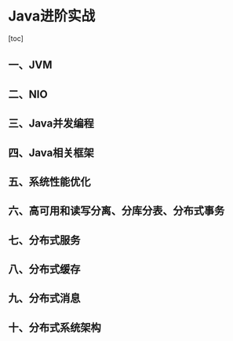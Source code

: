 # Java进阶实战

[toc]

## 一、JVM

## 二、NIO

## 三、Java并发编程

## 四、Java相关框架

## 五、系统性能优化

## 六、高可用和读写分离、分库分表、分布式事务

## 七、分布式服务

## 八、分布式缓存

## 九、分布式消息

## 十、分布式系统架构

